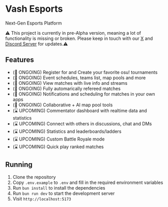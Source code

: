 # Vash Esports
Next-Gen Esports Platform

⚠️ This project is currently in pre-Alpha version, meaning a lot of functionality is missing or broken. Please keep in touch with our [X](https://x.com/VashSoftware) and [Discord Server](https://discord.gg/n3mZgWk) for updates.⚠️

## Features
- (🔨 ONGOING) Register for and Create your favorite osu! tournaments
- (🔨 ONGOING) Event schedules, teams list, map pools and more 
- (🔨 ONGOING) View matches with live info and streams
- (🔨 ONGOING) Fully automarically refereed matches
- (🔨 ONGOING) Notifications and scheduling for matches in your own apps
- (🔨 ONGOING) Collaborative + AI map pool tools
- (⌛ UPCOMING) Commentator dashboard with realtime data and statistics
- (⌛ UPCOMING) Connect with others in discussions, chat and DMs
- (⌛ UPCOMING) Statistics and leaderboards/ladders
- (⌛ UPCOMING) Custom Battle Royale mode 
- (⌛ UPCOMING) Quick play ranked matches


## Running
1. Clone the repository
2. Copy `.env.example` to `.env` and fill in the required environment variables
3. Run `bun install` to install the dependencies
4. Run `bun run dev` to start the development server
5. Visit `http://localhost:5173`
